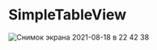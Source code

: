 # SimpleTableView
![Снимок экрана 2021-08-18 в 22 42 38](https://user-images.githubusercontent.com/60622982/129962413-e0a08e1a-3716-4268-8124-b2a8411c1654.png)
